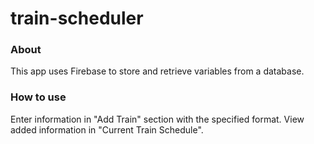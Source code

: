 # train-scheduler

### About
This app uses Firebase to store and retrieve variables from a database.

### How to use
Enter information in "Add Train" section with the specified format. View added information in "Current Train Schedule".